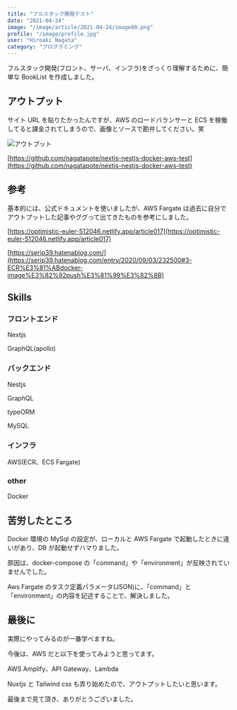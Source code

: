 ```yaml
---
title: "フルスタック開発テスト"
date: "2021-04-24"
image: "/image/article/2021-04-24/image00.png"
profile: "/image/profile.jpg"
user: "Hiroaki Nagata"
category: "プログラミング"
---
```


フルスタック開発(フロント、サーバ、インフラ)をざっくり理解するために、簡単な BookList を作成しました。

## アウトプット

サイト URL を貼りたかったんですが、AWS のロードバランサーと ECS を稼働してると課金されてしまうので、画像とソースで勘弁してください。笑

![アウトプット](/image/article/2021-04-24/image01.png)

[https://github.com/nagatapote/nextjs-nestjs-docker-aws-test](https://github.com/nagatapote/nextjs-nestjs-docker-aws-test)

## 参考

基本的には、公式ドキュメントを使いましたが、AWS Fargate は過去に自分でアウトプットした記事やググって出てきたものを参考にしました。

[https://optimistic-euler-512046.netlify.app/article017](https://optimistic-euler-512046.netlify.app/article017)

[https://serip39.hatenablog.com/](https://serip39.hatenablog.com/entry/2020/09/03/232500#3-ECR%E3%81%ABdocker-image%E3%82%92push%E3%81%99%E3%82%8B)

## Skills

### フロントエンド

Nextjs

GraphQL(apollo)

### バックエンド

Nestjs

GraphQL

typeORM

MySQL

### インフラ

AWS(ECR、ECS Fargate)

### other

Docker

## 苦労したところ

Docker 環境の MySql の設定が、ローカルと AWS Fargate で起動したときに違いがあり、DB が起動せずハマりました。

原因は、docker-compose の「command」や「environment」が反映されていませんでした。

Aws Fargate のタスク定義パラメータ(JSON)に、「command」と「environment」の内容を記述することで、解決しました。

## 最後に

実際にやってみるのが一番学べますね。

今後は、AWS だと以下を使ってみようと思ってます。

AWS Amplify、API Gateway、Lambda

Nuxtjs と Tailwind css も弄り始めたので、アウトプットしたいと思います。

最後まで見て頂き、ありがとうございました。
